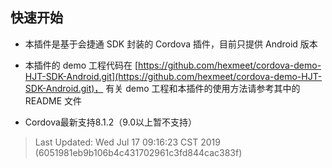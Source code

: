 

## 快速开始

- 本插件是基于会捷通 SDK 封装的 Cordova 插件，目前只提供 Android 版本

- 本插件的 demo 工程代码在 [https://github.com/hexmeet/cordova-demo-HJT-SDK-Android.git](https://github.com/hexmeet/cordova-demo-HJT-SDK-Android.git)， 有关 demo 工程和本插件的使用方法请参考其中的 README 文件

- Cordova最新支持8.1.2（9.0以上暂不支持）

> Last Updated: Wed Jul 17 09:16:23 CST 2019 (6051981eb9b106b4c431702961c3fd844cac383f)
